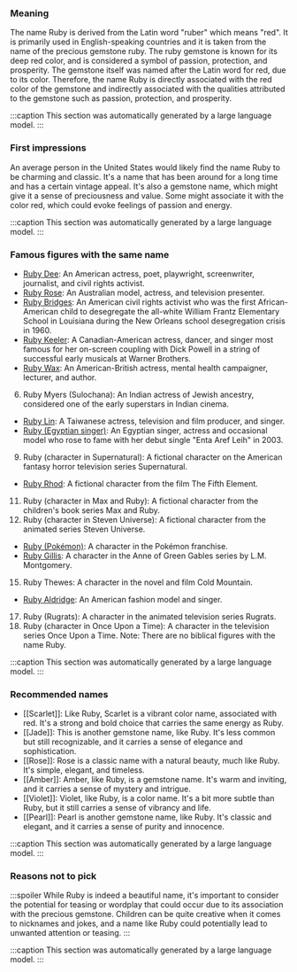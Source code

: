 ### Meaning
The name Ruby is derived from the Latin word "ruber" which means "red". It is primarily used in English-speaking countries and it is taken from the name of the precious gemstone ruby. The ruby gemstone is known for its deep red color, and is considered a symbol of passion, protection, and prosperity. The gemstone itself was named after the Latin word for red, due to its color. Therefore, the name Ruby is directly associated with the red color of the gemstone and indirectly associated with the qualities attributed to the gemstone such as passion, protection, and prosperity.

:::caption
This section was automatically generated by a large language model.
:::

### First impressions
An average person in the United States would likely find the name Ruby to be charming and classic. It's a name that has been around for a long time and has a certain vintage appeal. It's also a gemstone name, which might give it a sense of preciousness and value. Some might associate it with the color red, which could evoke feelings of passion and energy.

:::caption
This section was automatically generated by a large language model.
:::

### Famous figures with the same name
- [Ruby Dee](https://en.wikipedia.org/wiki/Ruby_Dee): An American actress, poet, playwright, screenwriter, journalist, and civil rights activist.
- [Ruby Rose](https://en.wikipedia.org/wiki/Ruby_Rose): An Australian model, actress, and television presenter.
- [Ruby Bridges](https://en.wikipedia.org/wiki/Ruby_Bridges): An American civil rights activist who was the first African-American child to desegregate the all-white William Frantz Elementary School in Louisiana during the New Orleans school desegregation crisis in 1960.
- [Ruby Keeler](https://en.wikipedia.org/wiki/Ruby_Keeler): A Canadian-American actress, dancer, and singer most famous for her on-screen coupling with Dick Powell in a string of successful early musicals at Warner Brothers.
- [Ruby Wax](https://en.wikipedia.org/wiki/Ruby_Wax): An American-British actress, mental health campaigner, lecturer, and author.
6. Ruby Myers (Sulochana): An Indian actress of Jewish ancestry, considered one of the early superstars in Indian cinema.
- [Ruby Lin](https://en.wikipedia.org/wiki/Ruby_Lin): A Taiwanese actress, television and film producer, and singer.
- [Ruby (Egyptian singer)](https://en.wikipedia.org/wiki/Ruby_(Egyptian_singer)): An Egyptian singer, actress and occasional model who rose to fame with her debut single "Enta Aref Leih" in 2003.
9. Ruby (character in Supernatural): A fictional character on the American fantasy horror television series Supernatural.
- [Ruby Rhod](https://en.wikipedia.org/wiki/Ruby_Rhod): A fictional character from the film The Fifth Element.
11. Ruby (character in Max and Ruby): A fictional character from the children's book series Max and Ruby.
12. Ruby (character in Steven Universe): A fictional character from the animated series Steven Universe.
- [Ruby (Pokémon)](https://en.wikipedia.org/wiki/Ruby_(Pok%C3%A9mon)): A character in the Pokémon franchise.
- [Ruby Gillis](https://en.wikipedia.org/wiki/Ruby_Gillis): A character in the Anne of Green Gables series by L.M. Montgomery.
15. Ruby Thewes: A character in the novel and film Cold Mountain.
- [Ruby Aldridge](https://en.wikipedia.org/wiki/Ruby_Aldridge): An American fashion model and singer.
17. Ruby (Rugrats): A character in the animated television series Rugrats.
18. Ruby (character in Once Upon a Time): A character in the television series Once Upon a Time.
Note: There are no biblical figures with the name Ruby.

:::caption
This section was automatically generated by a large language model.
:::

### Recommended names
- [[Scarlet]]: Like Ruby, Scarlet is a vibrant color name, associated with red. It's a strong and bold choice that carries the same energy as Ruby.
- [[Jade]]: This is another gemstone name, like Ruby. It's less common but still recognizable, and it carries a sense of elegance and sophistication.
- [[Rose]]: Rose is a classic name with a natural beauty, much like Ruby. It's simple, elegant, and timeless.
- [[Amber]]: Amber, like Ruby, is a gemstone name. It's warm and inviting, and it carries a sense of mystery and intrigue.
- [[Violet]]: Violet, like Ruby, is a color name. It's a bit more subtle than Ruby, but it still carries a sense of vibrancy and life.
- [[Pearl]]: Pearl is another gemstone name, like Ruby. It's classic and elegant, and it carries a sense of purity and innocence.

:::caption
This section was automatically generated by a large language model.
:::

### Reasons not to pick
:::spoiler
While Ruby is indeed a beautiful name, it's important to consider the potential for teasing or wordplay that could occur due to its association with the precious gemstone. Children can be quite creative when it comes to nicknames and jokes, and a name like Ruby could potentially lead to unwanted attention or teasing.
:::

:::caption
This section was automatically generated by a large language model.
:::
